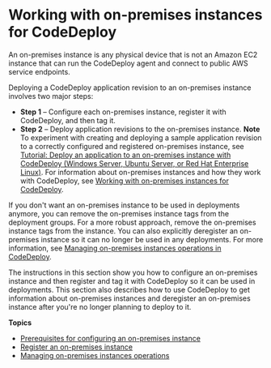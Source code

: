 # Working with on\-premises instances for CodeDeploy<a name="instances-on-premises"></a>

An on\-premises instance is any physical device that is not an Amazon EC2 instance that can run the CodeDeploy agent and connect to public AWS service endpoints\. 

Deploying a CodeDeploy application revision to an on\-premises instance involves two major steps:
+ **Step 1** – Configure each on\-premises instance, register it with CodeDeploy, and then tag it\. 
+ **Step 2** – Deploy application revisions to the on\-premises instance\.
**Note**  
To experiment with creating and deploying a sample application revision to a correctly configured and registered on\-premises instance, see [Tutorial: Deploy an application to an on\-premises instance with CodeDeploy \(Windows Server, Ubuntu Server, or Red Hat Enterprise Linux\)](tutorials-on-premises-instance.md)\. For information about on\-premises instances and how they work with CodeDeploy, see [Working with on\-premises instances for CodeDeploy](#instances-on-premises)\.

If you don't want an on\-premises instance to be used in deployments anymore, you can remove the on\-premises instance tags from the deployment groups\. For a more robust approach, remove the on\-premises instance tags from the instance\. You can also explicitly deregister an on\-premises instance so it can no longer be used in any deployments\. For more information, see [Managing on\-premises instances operations in CodeDeploy](on-premises-instances-operations.md)\.

The instructions in this section show you how to configure an on\-premises instance and then register and tag it with CodeDeploy so it can be used in deployments\. This section also describes how to use CodeDeploy to get information about on\-premises instances and deregister an on\-premises instance after you're no longer planning to deploy to it\.

**Topics**
+ [Prerequisites for configuring an on\-premises instance](instances-on-premises-prerequisites.md)
+ [Register an on\-premises instance](on-premises-instances-register.md)
+ [Managing on\-premises instances operations](on-premises-instances-operations.md)